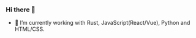 ### Hi there 👋


- 🔭 I’m currently working with Rust, JavaScript(React/Vue), Python and HTML/CSS.



